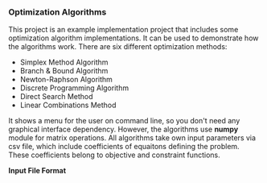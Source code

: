 ### Optimization Algorithms<br>
This project is an example implementation project that includes some optimization algorithm implementations. It can be used to demonstrate how the algorithms work. There are six different optimization methods:
 - Simplex Method Algorithm
 - Branch & Bound Algorithm
 - Newton-Raphson Algorithm
 - Discrete Programming Algorithm
 - Direct Search Method
 - Linear Combinations Method

It shows a menu for the user on command line, so you don't need any graphical interface dependency. However, the algorithms use __numpy__ module for matrix operations. All algorithms take own input parameters via csv file, which include coefficients of equaitons defining the problem. These coefficients belong to objective and constraint functions.

**Input File Format**<br>
